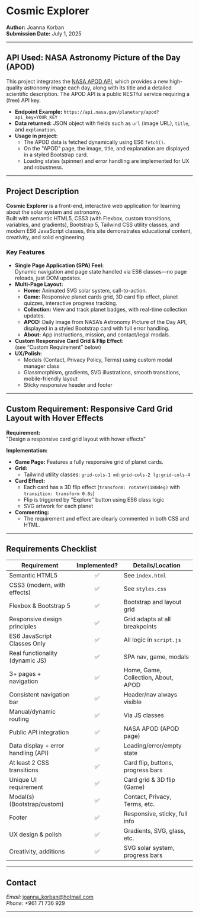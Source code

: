 # Cosmic Explorer

**Author:** Joanna Korban  
**Submission Date:** July 1, 2025

---

## API Used: NASA Astronomy Picture of the Day (APOD)

This project integrates the [NASA APOD API](https://api.nasa.gov/planetary/apod), which provides a new high-quality astronomy image each day, along with its title and a detailed scientific description. The APOD API is a public RESTful service requiring a (free) API key.

- **Endpoint Example:** `https://api.nasa.gov/planetary/apod?api_key=YOUR_KEY`
- **Data returned:** JSON object with fields such as `url` (image URL), `title`, and `explanation`.
- **Usage in project:**  
  - The APOD data is fetched dynamically using ES6 `fetch()`.
  - On the "APOD" page, the image, title, and explanation are displayed in a styled Bootstrap card.
  - Loading states (spinner) and error handling are implemented for UX and robustness.

---

## Project Description

**Cosmic Explorer** is a front-end, interactive web application for learning about the solar system and astronomy.  
Built with semantic HTML5, CSS3 (with Flexbox, custom transitions, variables, and gradients), Bootstrap 5, Tailwind CSS utility classes, and modern ES6 JavaScript classes, this site demonstrates educational content, creativity, and solid engineering.

### Key Features

- **Single Page Application (SPA) Feel:**  
  Dynamic navigation and page state handled via ES6 classes—no page reloads, just DOM updates.
- **Multi-Page Layout:**
  - **Home:** Animated SVG solar system, call-to-action.
  - **Game:** Responsive planet cards grid, 3D card flip effect, planet quizzes, interactive progress tracking.
  - **Collection:** View and track planet badges, with real-time collection updates.
  - **APOD:** Daily image from NASA’s Astronomy Picture of the Day API, displayed in a styled Bootstrap card with full error handling.
  - **About:** App instructions, mission, and contact/legal modals.
- **Custom Responsive Card Grid & Flip Effect:**  
  (see “Custom Requirement” below)
- **UX/Polish:**  
  - Modals (Contact, Privacy Policy, Terms) using custom modal manager class
  - Glassmorphism, gradients, SVG illustrations, smooth transitions, mobile-friendly layout
  - Sticky responsive header and footer

---

## Custom Requirement: Responsive Card Grid Layout with Hover Effects

**Requirement:**  
"Design a responsive card grid layout with hover effects"

**Implementation:**
- **Game Page:** Features a fully responsive grid of planet cards.
- **Grid:**  
  - Tailwind utility classes: `grid-cols-1 md:grid-cols-2 lg:grid-cols-4`
- **Card Effect:**  
  - Each card has a 3D flip effect (`transform: rotateY(180deg)` with `transition: transform 0.8s`)
  - Flip is triggered by "Explore" button using ES6 class logic
  - SVG artwork for each planet
- **Commenting:**  
  - The requirement and effect are clearly commented in both CSS and HTML.

---

## Requirements Checklist

| Requirement                              | Implemented? | Details/Location                |
|-------------------------------------------|:------------:|---------------------------------|
| Semantic HTML5                            |      ✅      | See `index.html`                |
| CSS3 (modern, with effects)               |      ✅      | See `styles.css`                |
| Flexbox & Bootstrap 5                     |      ✅      | Bootstrap and layout grid       |
| Responsive design principles              |      ✅      | Grid adapts at all breakpoints  |
| ES6 JavaScript Classes Only               |      ✅      | All logic in `script.js`        |
| Real functionality (dynamic JS)           |      ✅      | SPA nav, game, modals           |
| 3+ pages + navigation                     |      ✅      | Home, Game, Collection, About, APOD |
| Consistent navigation bar                 |      ✅      | Header/nav always visible       |
| Manual/dynamic routing                    |      ✅      | Via JS classes                  |
| Public API integration                    |      ✅      | NASA APOD (APOD page)           |
| Data display + error handling (API)       |      ✅      | Loading/error/empty state       |
| At least 2 CSS transitions                |      ✅      | Card flip, buttons, progress bars |
| Unique UI requirement                     |      ✅      | Card grid & 3D flip (Game)      |
| Modal(s) (Bootstrap/custom)               |      ✅      | Contact, Privacy, Terms, etc.   |
| Footer                                    |      ✅      | Responsive, sticky, full info   |
| UX design & polish                        |      ✅      | Gradients, SVG, glass, etc.     |
| Creativity, additions                     |      ✅      | SVG solar system, progress bars |

---

## Contact

*Email:* joanna_korban@hotmail.com  
*Phone:* +961 71 736 929

---
